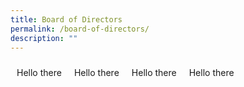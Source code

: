 ```yaml
---
title: Board of Directors
permalink: /board-of-directors/
description: ""
---
```

<style>
	.BOD_div{
	float: left;
	margin: 10px;
	}
</style>
<div class="BOD_div">Hello there</div>
<div class="BOD_div">Hello there</div>
<div class="BOD_div">Hello there</div>
<div class="BOD_div">Hello there</div>
